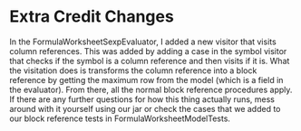# Extra Credit Changes

In the FormulaWorksheetSexpEvaluator, I added a new visitor that visits column references.
This was added by adding a case in the symbol visitor that checks if the symbol is a column
reference and then visits if it is. What the visitation does is transforms the column
reference into a block reference by getting the maximum row from the model (which is a field
in the evaluator). From there, all the normal block reference procedures apply. If there are
any further questions for how this thing actually runs, mess around with it yourself using our
jar or check the cases that we added to our block reference tests in FormulaWorksheetModelTests.
